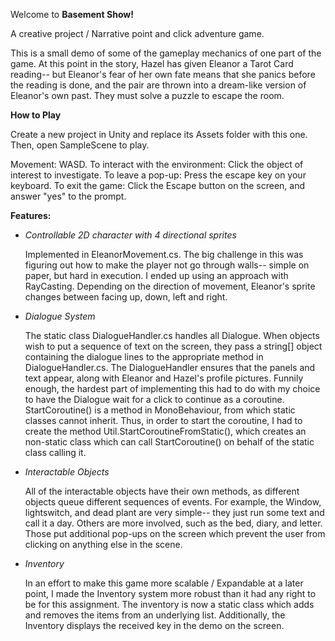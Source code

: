 Welcome to **Basement Show!**

A creative project / Narrative point and click adventure game. 

This is a small demo of some of the gameplay mechanics of one part of the game. 
At this point in the story, Hazel has given Eleanor a Tarot Card reading-- but Eleanor's fear of her own fate means that she panics before the reading is done, 
and the pair are thrown into a dream-like version of Eleanor's own past. They must solve a puzzle to escape the room. 

**How to Play**

Create a new project in Unity and replace its Assets folder with this one. Then, open SampleScene to play. 

Movement: WASD. 
To interact with the environment: Click the object of interest to investigate. 
To leave a pop-up: Press the escape key on your keyboard. 
To exit the game: Click the Escape button on the screen, and answer "yes" to the prompt. 

**Features:**

- _Controllable 2D character with 4 directional sprites_

  Implemented in EleanorMovement.cs. The big challenge in this was figuring out how to make the player not go through walls-- simple on paper, but hard in execution. I ended up using an approach with RayCasting. Depending on the direction of movement, Eleanor's sprite changes
between facing up, down, left and right. 

- _Dialogue System_

  The static class DialogueHandler.cs handles all Dialogue. When objects wish to put a sequence of text on the screen,
they pass a string[] object containing the dialogue lines to the appropriate method in DialogueHandler.cs. The DialogueHandler ensures that
the panels and text appear, along with Eleanor and Hazel's profile pictures.
Funnily enough, the hardest part of implementing this had to do with my choice to have the Dialogue wait for a click to continue as a coroutine.
StartCoroutine() is a method in MonoBehaviour, from which static classes cannot inherit. Thus, in order to start the coroutine, I had to create the
method Util.StartCoroutineFromStatic(), which creates an non-static class which can call StartCoroutine() on behalf of the static class calling it.

- _Interactable Objects_
  
  All of the interactable objects have their own methods, as different objects queue different sequences of events. For example, the Window, lightswitch, and
dead plant are very simple-- they just run some text and call it a day. Others are more involved, such as the bed, diary, and letter. Those put additional pop-ups
on the screen which prevent the user from clicking on anything else in the scene.

- _Inventory_
  
  In an effort to make this game more scalable / Expandable at a later point, I made the Inventory system more robust than it had any right to be for this assignment.
  The inventory is now a static class which adds and removes the items from an underlying list. Additionally, the Inventory displays the received key in the demo on the screen. 


